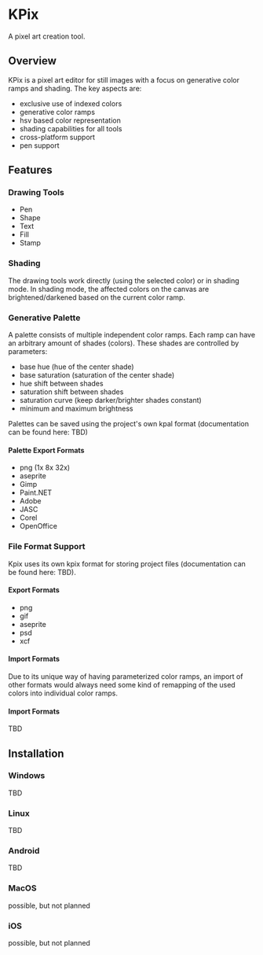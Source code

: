 # KPix

A pixel art creation tool.

## Overview
KPix is a pixel art editor for still images with a focus on generative color ramps and shading. The key aspects are:
- exclusive use of indexed colors
- generative color ramps
- hsv based color representation
- shading capabilities for all tools
- cross-platform support 
- pen support

## Features
### Drawing Tools
- Pen
- Shape
- Text
- Fill
- Stamp

### Shading
The drawing tools work directly (using the selected color) or in shading mode. In shading mode, the affected colors on the canvas are brightened/darkened based on the current color ramp.

### Generative Palette
A palette consists of multiple independent color ramps. Each ramp can have an arbitrary amount of shades (colors). These shades are controlled by parameters:
- base hue (hue of the center shade)
- base saturation (saturation of the center shade)
- hue shift between shades
- saturation shift between shades
- saturation curve (keep darker/brighter shades constant)
- minimum and maximum brightness

Palettes can be saved using the project's own kpal format (documentation can be found here: TBD)
#### Palette Export Formats
- png (1x 8x 32x)
- aseprite
- Gimp
- Paint.NET
- Adobe
- JASC
- Corel
- OpenOffice

### File Format Support
Kpix uses its own kpix format for storing project files (documentation can be found here: TBD).
#### Export Formats
- png
- gif
- aseprite
- psd
- xcf

#### Import Formats
Due to its unique way of having parameterized color ramps, an import of other formats would always need some kind of remapping of the used colors into individual color ramps. 


#### Import Formats
TBD

 
## Installation
### Windows
TBD
### Linux
TBD
### Android
TBD
### MacOS
possible, but not planned
### iOS
possible, but not planned

